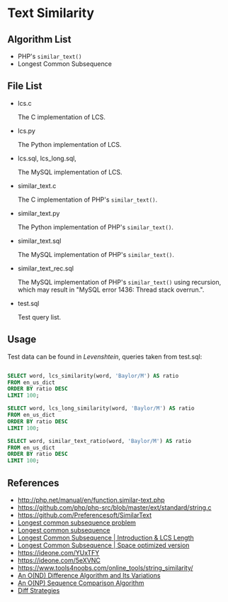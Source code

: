 # Text Similarity

## Algorithm List

* PHP's `similar_text()`
* Longest Common Subsequence

## File List

* lcs.c

	The C implementation of LCS.

* lcs.py

	The Python implementation of LCS.

* lcs.sql, lcs\_long.sql, 

	The MySQL implementation of LCS.

* similar\_text.c

	The C implementation of PHP's `similar_text()`.

* similar\_text.py

	The Python implementation of PHP's `similar_text()`.

* similar\_text.sql

	The MySQL implementation of PHP's `similar_text()`.

* similar\_text\_rec.sql

	The MySQL implementation of PHP's `similar_text()` using recursion, which may result in "MySQL error 1436: Thread stack overrun.".

* test.sql

	Test query list.

## Usage

Test data can be found in *Levenshtein*, queries taken from test.sql:

```SQL

SELECT word, lcs_similarity(word, 'Baylor/M') AS ratio
FROM en_us_dict
ORDER BY ratio DESC
LIMIT 100;

SELECT word, lcs_long_similarity(word, 'Baylor/M') AS ratio
FROM en_us_dict
ORDER BY ratio DESC
LIMIT 100;

SELECT word, similar_text_ratio(word, 'Baylor/M') AS ratio
FROM en_us_dict
ORDER BY ratio DESC
LIMIT 100;

```

## References
* http://php.net/manual/en/function.similar-text.php
* https://github.com/php/php-src/blob/master/ext/standard/string.c
* https://github.com/Preferencesoft/SimilarText
* [Longest common subsequence problem](https://en.wikipedia.org/wiki/Longest_common_subsequence_problem)
* [Longest common subsequence](http://wordaligned.org/articles/longest-common-subsequence)
* [Longest Common Subsequence | Introduction & LCS Length](http://www.techiedelight.com/longest-common-subsequence/)
* [Longest Common Subsequence | Space optimized version](http://www.techiedelight.com/longest-common-subsequence-lcs-space-optimized-version/)
* https://ideone.com/YUxTFY
* https://ideone.com/5eXVNC
* https://www.tools4noobs.com/online_tools/string_similarity/
* [An O(ND) Difference Algorithm and Its Variations](http://xmailserver.org/diff2.pdf)
* [An O(NP) Sequence Comparison Algorithm](https://publications.mpi-cbg.de/Wu_1990_6334.pdf)
* [Diff Strategies](https://neil.fraser.name/writing/diff/)

